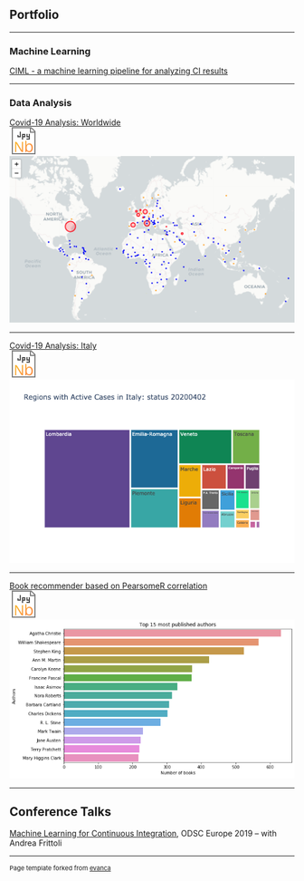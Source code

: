 ## Portfolio

---

### Machine Learning

[CIML - a machine learning pipeline for analyzing CI results](https://github.com/mtreinish/ciml)

---

### Data Analysis 

[Covid-19 Analysis: Worldwide](covid-19_analysis.html)
<br><a href="https://nbviewer.jupyter.org/github/kwulffert/covid-19-analysis/blob/master/Covid-19%20Analysis.ipynb">
  <img src="images/jnb_3.svg?raw=true"/>
</a>
<br><a href="covid-19_analysis.html">
  <img src="images/map.png?raw=true"/>
</a>
 
---

[Covid-19 Analysis: Italy](covid19_italy.html)
<br><a href="https://nbviewer.jupyter.org/github/kwulffert/covid-19-analysis/blob/master/covid19_italy.ipynb">
  <img src="images/jnb_3.svg?raw=true"/>
</a>
<br><a href="covid19_italy.html">
  <img src="images/Italy_reg.png?raw=true"/>
</a>

---

[Book recommender based on PearsomeR correlation](https://github.com/kwulffert/book-recommerder/blob/master/book-recommender.ipynb)
<br><a href="https://github.com/kwulffert/book-recommerder/blob/master/book-recommender.ipynb">
  <img src="images/jnb_3.svg?raw=true"/>
</a>
<br><a href="https://github.com/kwulffert/book-recommerder/blob/master/book-recommender.ipynb">
  <img src="images/books.png?raw=true"/>
</a>

---

## Conference Talks

[Machine Learning for Continuous Integration](https://www.dropbox.com/sh/8pul23zevii3k25/AAD5ITWfOgLZPKagXiVW9jrga/avise%204%206.mov?dl=0), ODSC Europe 2019 – with Andrea Frittoli


---
<p style="font-size:11px">Page template forked from <a href="https://github.com/evanca/quick-portfolio">evanca</a></p>
<!-- Remove above link if you don't want to attibute -->

